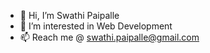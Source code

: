 - 👋 Hi, I’m Swathi Paipalle
- 👀 I’m interested in Web Development
- 📫 Reach me @ swathi.paipalle@gmail.com

<!---
spaipalle/spaipalle is a ✨ special ✨ repository because its `README.md` (this file) appears on your GitHub profile.
You can click the Preview link to take a look at your changes.
--->
